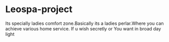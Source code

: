 # Leospa-project
Its specially ladies comfort zone.Basically its a ladies perlar.Where you can achieve various home service. If u wish secretly or You want in broad day light
